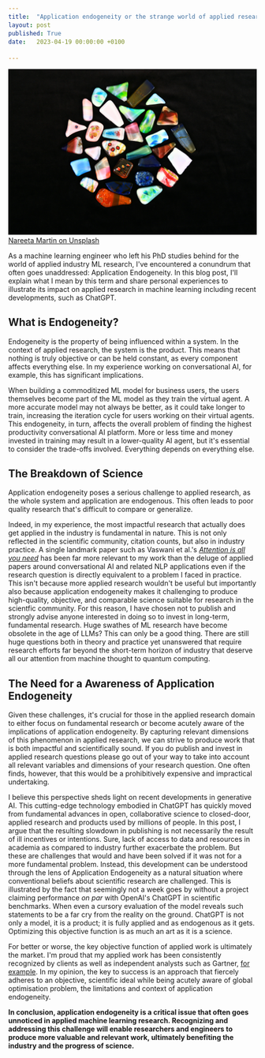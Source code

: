 ```yaml
---
title:  "Application endogeneity or the strange world of applied research"
layout: post
published: True
date:   2023-04-19 00:00:00 +0100

---
```



<div class="image-container">
  <img src="/assets/image/nareeta-martin-_gFWc1J57Z4-unsplash.jpg" alt="Unsplash Image">
  <a href="https://unsplash.com/@splashabout?utm_source=unsplash&utm_medium=referral&utm_content=creditCopyText" target="_blank" class="credit"> Nareeta Martin on Unsplash</a>
</div>

As a machine learning engineer who left his PhD studies behind for the world of applied industry ML research, I've encountered a conundrum that often goes unaddressed: Application Endogeneity. In this blog post, I'll explain what I mean by this term and share personal experiences to illustrate its impact on applied research in machine learning including recent developments, such as ChatGPT.

<!--more-->


## What is Endogeneity?

Endogeneity is the property of being influenced within a system. In the context of applied research, the system is the product. This means that nothing is truly objective or can be held constant, as every component affects everything else. In my experience working on conversational AI, for example, this has significant implications.

When building a commoditized ML model for business users, the users themselves become part of the ML model as they train the virtual agent. A more accurate model may not always be better, as it could take longer to train, increasing the iteration cycle for users working on their virtual agents. This endogeneity, in turn, affects the overall problem of finding the highest productivity conversational AI platform. More or less time and money invested in training may result in a lower-quality AI agent, but it's essential to consider the trade-offs involved. Everything depends on everything else.

## The Breakdown of Science

Application endogeneity poses a serious challenge to applied research, as the whole system and application are endogenous. This often leads to poor quality research that's difficult to compare or generalize.

Indeed, in my experience, the most impactful research that actually does get applied in the industry is fundamental in nature. This is not only reflected in the scientific community, citation counts, but also in industry practice. A single landmark paper such as Vaswani et al.'s [*Attention is all you need*](https://arxiv.org/abs/1706.03762) has been far more relevant to my work than the deluge of applied papers around conversational AI and related NLP applications even if the research question is directly equivalent to a problem I faced in practice. This isn't because more applied research wouldn't be useful but importantly also because application endogeneity makes it challenging to produce high-quality, objective, and comparable science suitable for research in the scientfic community. For this reason, I have chosen not to publish and strongly advise anyone interested in doing so to invest in long-term, fundamental research. Huge swathes of ML research have become obsolete in the age of LLMs? This can only be a good thing. There are still huge questions both in theory and practice yet unanswered that require research efforts far beyond the short-term horizon of industry that deserve all our attention from machine thought to quantum computing.

## The Need for a Awareness of Application Endogeneity

Given these challenges, it's crucial for those in the applied research domain to either focus on fundamental research or become acutely aware of the implications of application endogeneity. By capturing relevant dimensions of this phenomenon in applied research, we can strive to produce work that is both impactful and scientifically sound. If you do publish and invest in applied research questions please go out of your way to take into account all relevant variables and dimensions of your research question. One often finds, however, that this would be a prohibitively expensive and impractical undertaking.

I believe this perspective sheds light on recent developments in generative AI. This cutting-edge technology embodied in ChatGPT has quickly moved from fundamental advances in open, collaborative science to closed-door, applied research and products used by millions of people. In this post, I argue that the resulting slowdown in publishing is not necessarily the result of ill incentives or intentions. Sure, lack of access to data and resources in academia as compared to industry further exacerbate the problem. But these are challenges that would and have been solved if it was not for a more fundamental problem. Instead, this development can be understood through the lens of Application Endogeneity as a natural situation where conventional beliefs about scientific research are challenged. This is illustrated by the fact that seemingly not a week goes by without a project claiming performance *on par* with OpenAI's ChatGPT in scientific benchmarks. When even a cursory evaluation of the model reveals such statements to be a far cry from the reality on the ground. ChatGPT is not only a model, it is a product; it is fully applied and as endogenous as it gets. Optimizing this objective function is as much an art as it is a science.

For better or worse, the key objective function of applied work is ultimately the market. I'm proud that my applied work has been consistently recognized by clients as well as independent analysts such as Gartner, [for example](https://www.cognigy.com/news/cognigy-ranked-in-first-place-for-all-use-cases-in-the-2023-gartner-critical-capabilities-for-enterprise-conversational-ai-platforms). In my opinion, the key to success is an approach that fiercely adheres to an objective, scientific ideal while being acutely aware of global optimisation problem, the limitations and context of application endogeneity.

**In conclusion, application endogeneity is a critical issue that often goes unnoticed in applied machine learning research. Recognizing and addressing this challenge will enable researchers and engineers to produce more valuable and relevant work, ultimately benefiting the industry and the progress of science.**